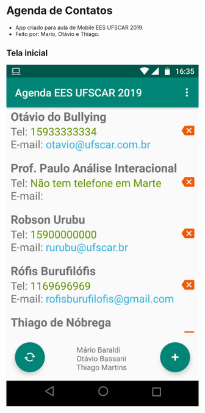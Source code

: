 # Agenda de Contatos
- App criado para aula de Mobile EES UFSCAR 2019.
- Feito por: Mario, Otávio e Thiago.

## Tela inicial
![alt text](https://raw.githubusercontent.com/freeleft/api_agenda/master/images/ff6ca5a6-f9f3-471d-b83a-560619f15455.jpg)
